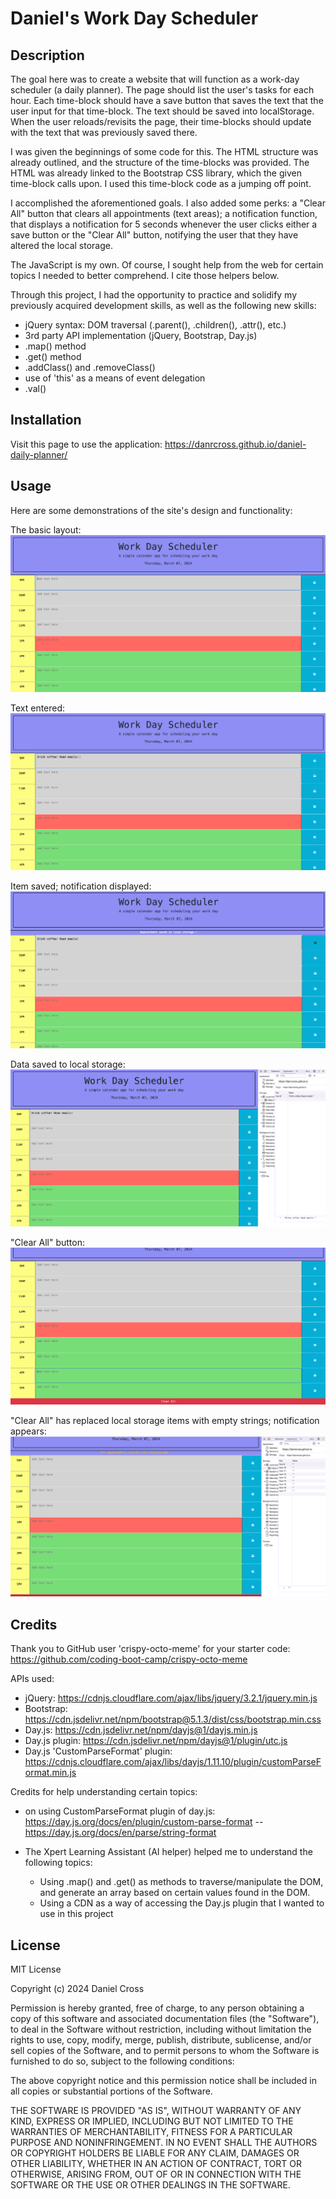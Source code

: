 #  Daniel's Work Day Scheduler

## Description

The goal here was to create a website that will function as a work-day scheduler (a daily planner). The page should list the user's tasks for each hour. Each time-block should have a save button that saves the text that the user input for that time-block. The text should be saved into localStorage. When the user reloads/revisits the page, their time-blocks should update with the text that was previously saved there. 

I was given the beginnings of some code for this. The HTML structure was already outlined, and the structure of the time-blocks was provided. The HTML was already linked to the Bootstrap CSS library, which the given time-block calls upon. I used this time-block code as a jumping off point. 

I accomplished the aforementioned goals. I also added some perks: a "Clear All" button that clears all appointments (text areas); a notification function, that displays a notification for 5 seconds whenever the user clicks either a save button or the "Clear All" button, notifying the user that they have altered the local storage.

The JavaScript is my own. Of course, I sought help from the web for certain topics I needed to better comprehend. I cite those helpers below.

Through this project, I had the opportunity to practice and solidify my previously acquired development skills, as well as the following new skills: 
- jQuery syntax: DOM traversal (.parent(), .children(), .attr(), etc.)
- 3rd party API implementation (jQuery, Bootstrap, Day.js)
- .map() method 
- .get() method
- .addClass() and .removeClass() 
- use of 'this' as a means of event delegation 
- .val()

## Installation

Visit this page to use the application: https://danrcross.github.io/daniel-daily-planner/

## Usage

Here are some demonstrations of the site's design and functionality:

The basic layout:
![Layout](Assets/images/layout.png)

Text entered: 
![Text entry](Assets/images/text-entry.png)

Item saved; notification displayed:
![Save function & notification](Assets/images/save-function-notification.png)

Data saved to local storage:
![Local storage active](Assets/images/localstorage-active.png)

"Clear All" button: 
![Clear button design](Assets/images/clear-btn.png)

"Clear All" has replaced local storage items with empty strings; notification appears:
![Clear button function & notification](Assets/images/storage-clear-notification.png)

## Credits

Thank you to GitHub user 'crispy-octo-meme' for your starter code: https://github.com/coding-boot-camp/crispy-octo-meme

APIs used: 
- jQuery: https://cdnjs.cloudflare.com/ajax/libs/jquery/3.2.1/jquery.min.js
- Bootstrap: https://cdn.jsdelivr.net/npm/bootstrap@5.1.3/dist/css/bootstrap.min.css
- Day.js: https://cdn.jsdelivr.net/npm/dayjs@1/dayjs.min.js
- Day.js plugin: https://cdn.jsdelivr.net/npm/dayjs@1/plugin/utc.js
- Day.js 'CustomParseFormat' plugin: https://cdnjs.cloudflare.com/ajax/libs/dayjs/1.11.10/plugin/customParseFormat.min.js

Credits for help understanding certain topics:
- on using CustomParseFormat plugin of day.js: https://day.js.org/docs/en/plugin/custom-parse-format 
--https://day.js.org/docs/en/parse/string-format

- The Xpert Learning Assistant (AI helper) helped me to understand the following topics:
    - Using .map() and .get() as methods to traverse/manipulate the DOM, and generate an array based on certain values found in the DOM.
    - Using a CDN as a way of accessing the Day.js plugin that I wanted to use in this project

## License

MIT License

Copyright (c) 2024 Daniel Cross

Permission is hereby granted, free of charge, to any person obtaining a copy
of this software and associated documentation files (the "Software"), to deal
in the Software without restriction, including without limitation the rights
to use, copy, modify, merge, publish, distribute, sublicense, and/or sell
copies of the Software, and to permit persons to whom the Software is
furnished to do so, subject to the following conditions:

The above copyright notice and this permission notice shall be included in all
copies or substantial portions of the Software.

THE SOFTWARE IS PROVIDED "AS IS", WITHOUT WARRANTY OF ANY KIND, EXPRESS OR
IMPLIED, INCLUDING BUT NOT LIMITED TO THE WARRANTIES OF MERCHANTABILITY,
FITNESS FOR A PARTICULAR PURPOSE AND NONINFRINGEMENT. IN NO EVENT SHALL THE
AUTHORS OR COPYRIGHT HOLDERS BE LIABLE FOR ANY CLAIM, DAMAGES OR OTHER
LIABILITY, WHETHER IN AN ACTION OF CONTRACT, TORT OR OTHERWISE, ARISING FROM,
OUT OF OR IN CONNECTION WITH THE SOFTWARE OR THE USE OR OTHER DEALINGS IN THE
SOFTWARE.

